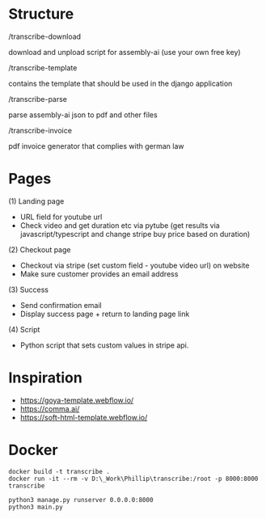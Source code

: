 Structure
=========

/transcribe-download

download and unpload script for assembly-ai (use your own free key)

/transcribe-template 

contains the template that should be used in the django application

/transcribe-parse

parse assembly-ai json to pdf and other files

/transcribe-invoice

pdf invoice generator that complies with german law


Pages
============

(1) Landing page
* URL field for youtube url
* Check video and get duration etc via pytube (get results via javascript/typescript and change stripe buy price based on duration)


(2) Checkout page
* Checkout via stripe (set custom field - youtube video url) on website
* Make sure customer provides an email address

(3) Success
* Send confirmation email
* Display success page + return to landing page link

(4) Script
* Python script that sets custom values in stripe api.


Inspiration
===========

* https://goya-template.webflow.io/
* https://comma.ai/
* https://soft-html-template.webflow.io/


Docker
======

```
docker build -t transcribe .
docker run -it --rm -v D:\_Work\Phillip\transcribe:/root -p 8000:8000 transcribe

python3 manage.py runserver 0.0.0.0:8000
python3 main.py
```